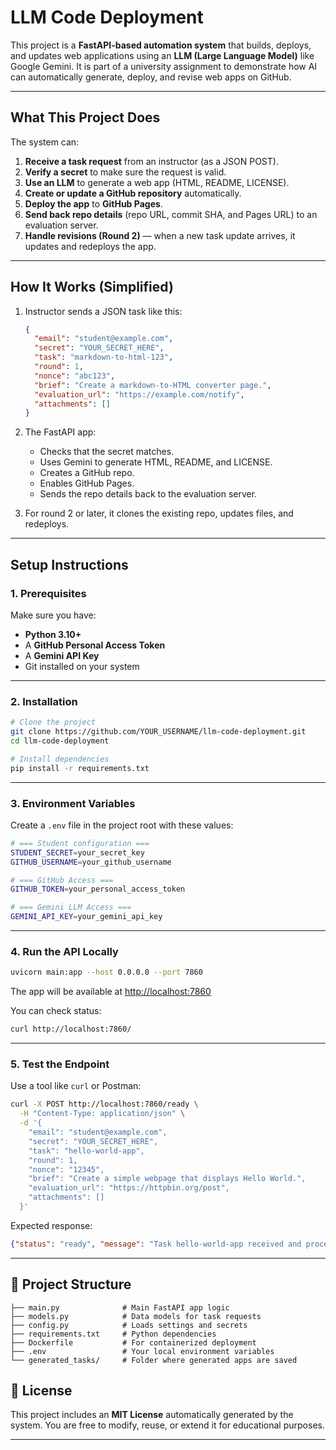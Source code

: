 
# LLM Code Deployment

This project is a **FastAPI-based automation system** that builds, deploys, and updates web applications using an **LLM (Large Language Model)** like Google Gemini.
It is part of a university assignment to demonstrate how AI can automatically generate, deploy, and revise web apps on GitHub.

---

## What This Project Does

The system can:

1. **Receive a task request** from an instructor (as a JSON POST).
2. **Verify a secret** to make sure the request is valid.
3. **Use an LLM** to generate a web app (HTML, README, LICENSE).
4. **Create or update a GitHub repository** automatically.
5. **Deploy the app** to **GitHub Pages**.
6. **Send back repo details** (repo URL, commit SHA, and Pages URL) to an evaluation server.
7. **Handle revisions (Round 2)** — when a new task update arrives, it updates and redeploys the app.

---

## How It Works (Simplified)

1. Instructor sends a JSON task like this:

   ```json
   {
     "email": "student@example.com",
     "secret": "YOUR_SECRET_HERE",
     "task": "markdown-to-html-123",
     "round": 1,
     "nonce": "abc123",
     "brief": "Create a markdown-to-HTML converter page.",
     "evaluation_url": "https://example.com/notify",
     "attachments": []
   }
   ```

2. The FastAPI app:

   * Checks that the secret matches.
   * Uses Gemini to generate HTML, README, and LICENSE.
   * Creates a GitHub repo.
   * Enables GitHub Pages.
   * Sends the repo details back to the evaluation server.

3. For round 2 or later, it clones the existing repo, updates files, and redeploys.

---

## Setup Instructions

### 1. Prerequisites

Make sure you have:

* **Python 3.10+**
* A **GitHub Personal Access Token**
* A **Gemini API Key**
* Git installed on your system

---

### 2. Installation

```bash
# Clone the project
git clone https://github.com/YOUR_USERNAME/llm-code-deployment.git
cd llm-code-deployment

# Install dependencies
pip install -r requirements.txt
```

---

### 3. Environment Variables

Create a `.env` file in the project root with these values:

```bash
# === Student configuration ===
STUDENT_SECRET=your_secret_key
GITHUB_USERNAME=your_github_username

# === GitHub Access ===
GITHUB_TOKEN=your_personal_access_token

# === Gemini LLM Access ===
GEMINI_API_KEY=your_gemini_api_key
```

---

### 4. Run the API Locally

```bash
uvicorn main:app --host 0.0.0.0 --port 7860
```

The app will be available at [http://localhost:7860](http://localhost:7860)

You can check status:

```bash
curl http://localhost:7860/
```

---

### 5. Test the Endpoint

Use a tool like `curl` or Postman:

```bash
curl -X POST http://localhost:7860/ready \
  -H "Content-Type: application/json" \
  -d '{
    "email": "student@example.com",
    "secret": "YOUR_SECRET_HERE",
    "task": "hello-world-app",
    "round": 1,
    "nonce": "12345",
    "brief": "Create a simple webpage that displays Hello World.",
    "evaluation_url": "https://httpbin.org/post",
    "attachments": []
  }'
```

Expected response:

```json
{"status": "ready", "message": "Task hello-world-app received and processing started."}
```

---

## 📁 Project Structure

```
├── main.py              # Main FastAPI app logic
├── models.py            # Data models for task requests
├── config.py            # Loads settings and secrets
├── requirements.txt     # Python dependencies
├── Dockerfile           # For containerized deployment
├── .env                 # Your local environment variables
└── generated_tasks/     # Folder where generated apps are saved
```

## 🧾 License

This project includes an **MIT License** automatically generated by the system.
You are free to modify, reuse, or extend it for educational purposes.

---